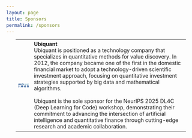 ```yaml
---
layout: page
title: Sponsors
permalink: /sponsors
---
```


<table style="margin-left: auto; margin-right: auto; width: 90%;border-collapse: collapse;">
  <tr>
    <td style="border: none;"><img src="/assets/img/ubi_quant_logo.png" width="200px" alt="九坤投资 UBI Quant"></td>
    <td style="border: none;"><strong>Ubiquant</strong>
    <br>Ubiquant is positioned as a technology company that specializes in quantitative methods for value discovery. In 2012, the company became one of the first in the domestic financial market to adopt a technology-driven scientific investment approach, focusing on quantitative investment strategies supported by big data and mathematical algorithms.</br>
    <br>
Ubiquant is the sole sponsor for the NeurIPS 2025 DL4C (Deep Learning for Code) workshop, demonstrating their commitment to advancing the intersection of artificial intelligence and quantitative finance through cutting-edge research and academic collaboration.</br>
     </td>
  </tr>
</table>